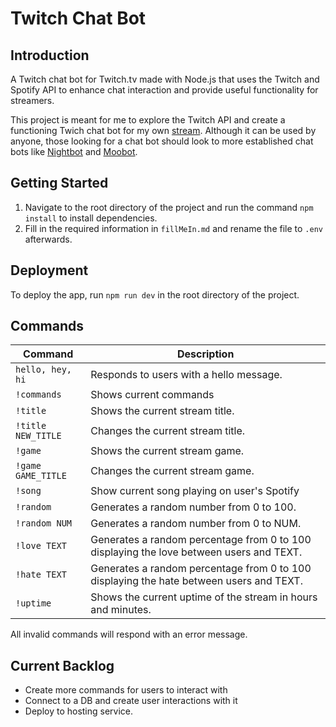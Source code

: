 # Twitch Chat Bot

## Introduction
A Twitch chat bot for Twitch.tv made with Node.js that uses the Twitch and Spotify API to enhance chat interaction and provide useful functionality for streamers.

This project is meant for me to explore the Twitch API and create a functioning Twich chat bot for my own [stream](https://twitch.tv/danboorubox). Although it can be used by anyone, those looking for a chat bot should look to more established chat bots like [Nightbot](https://nightbot.tv/) and [Moobot](https://moo.bot/).

## Getting Started
1. Navigate to the root directory of the project and run the command `npm install` to install dependencies.
2. Fill in the required information in `fillMeIn.md` and rename the file to `.env` afterwards.

## Deployment
To deploy the app, run `npm run dev` in the root directory of the project.

## Commands
Command | Description
--- | ---
`hello, hey, hi` | Responds to users with a hello message.
`!commands` | Shows current commands 
`!title` | Shows the current stream title.
`!title NEW_TITLE` | Changes the current stream title.
`!game` | Shows the current stream game.
`!game GAME_TITLE` | Changes the current stream game.
`!song` | Show current song playing on user's Spotify
`!random` | Generates a random number from 0 to 100.
`!random NUM` | Generates a random number from 0 to NUM.
`!love TEXT` | Generates a random percentage from 0 to 100 displaying the love between users and TEXT.
`!hate TEXT` | Generates a random percentage from 0 to 100 displaying the hate between users and TEXT.
`!uptime` | Shows the current uptime of the stream in hours and minutes.

All invalid commands will respond with an error message.

## Current Backlog
- Create more commands for users to interact with
- Connect to a DB and create user interactions with it
- Deploy to hosting service.
